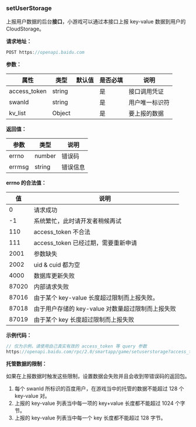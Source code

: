 ### setUserStorage

上报用户数据的后台**接口**，小游戏可以通过本接口上报 key-value 数据到用户的 CloudStorage。

**请求地址：**

```js
POST https://openapi.baidu.com
```

**参数：**

|属性|类型|默认值|是否必填|说明|
|-|-|-|-|-|
|access_token|string||是|接口调用凭证|
|swanId|string||是|用户唯一标识符|
|kv_list|Object||是|要上报的数据|

**返回值：**

|参数|类型|说明|
|-|-|-|
|errno|number|错误码|
|errmsg|string|错误信息|

**errno 的合法值：**

|值|说明|
|-|-|
|0|请求成功|
|-1|系统繁忙，此时请开发者稍候再试|
|110|access_token 不合法|
|111|access_token 已经过期，需要重新申请|
|2001|参数缺失|
|2002|uid & cuid 都为空|
|4000|数据库更新失败|
|87020|内部请求失败|
|87016|由于某个 key-value 长度超过限制而上报失败。|
|87018|由于用户存储的 key-value 对数量超过限制而上报失败|
|87019|由于某个 key 长度超过限制而上报失败|

**示例代码：**

```js
// 仅为示例，请使用自己真实有效的 access_token 等 query 参数
https://openapi.baidu.com/rpc/2.0/smartapp/game/setuserstorage?access_token=24.9d857e2cb7d136933e9a55e49c73e299.2592000.1538053013.282335-11423799
```

**托管数据的限制：**

如果在上报数据时触发这些限制，设置数据会失败并且会收到带错误码的返回包。

1. 每个 swanId 所标识的百度用户，在游戏当中的托管的数据不能超过 128 个 key-value 对。
2. 上报的 key-value 列表当中每一项的 key+value 长度都不能超过 1024 个字节。
3. 上报的 key-value 列表当中每一个 key 长度都不能超过 128 字节。
